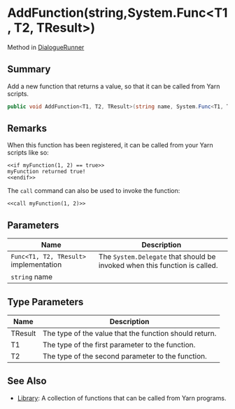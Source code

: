 # AddFunction(string,System.Func\<T1, T2, TResult>)

Method in [DialogueRunner](yarn.unity.dialoguerunner.md)

## Summary

Add a new function that returns a value, so that it can be called from Yarn scripts.

```csharp
public void AddFunction<T1, T2, TResult>(string name, System.Func<T1, T2, TResult> implementation);
```

## Remarks

When this function has been registered, it can be called from your Yarn scripts like so:

```
<<if myFunction(1, 2) == true>>
myFunction returned true!
<<endif>>
```

The `call` command can also be used to invoke the function:

```
<<call myFunction(1, 2)>>
```

## Parameters

| Name                                   | Description                                                                |
| -------------------------------------- | -------------------------------------------------------------------------- |
| `Func<T1, T2, TResult>` implementation | The `System.Delegate` that should be invoked when this function is called. |
| `string` name                          |                                                                            |

## Type Parameters

| Name    | Description                                            |
| ------- | ------------------------------------------------------ |
| TResult | The type of the value that the function should return. |
| T1      | The type of the first parameter to the function.       |
| T2      | The type of the second parameter to the function.      |

## See Also

* [Library](yarn.library.md): A collection of functions that can be called from Yarn programs.
